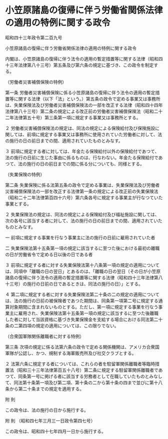 # 小笠原諸島の復帰に伴う労働省関係法律の適用の特例に関する政令

昭和四十三年政令第二百九号

小笠原諸島の復帰に伴う労働省関係法律の適用の特例に関する政令

内閣は、小笠原諸島の復帰に伴う法令の適用の暫定措置等に関する法律（昭和四十三年法律第八十三号）第五条及び第六条の規定に基づき、この政令を制定する。

（労働者災害補償保険の特例）

第一条 労働者災害補償保険に係る小笠原諸島の復帰に伴う法令の適用の暫定措置等に関する法律（以下「法」という。）第五条の政令で定める事業又は事務所は、失業保険法及び労働者災害補償保険法の一部を改正する法律（昭和四十四年法律第八十三号）第二条の規定による改正前の労働者災害補償保険法（昭和二十二年法律第五十号）第三条第一項に規定する事業又は事務所とする。

２ 労働者災害補償保険法の規定は、同法の規定による保険給付及び保険施設に関しては、前項に規定する事業又は事務所に使用されていた労働者に対して、法の施行の日の前日までの間、適用されていたものとみなす。

３ 前項に規定する者に対しては、年金たる保険給付以外の保険給付であつて、法の施行の日前に生じた事由に係るものは、行なわない。年金たる保険給付であつて、法の施行の日の前日までの間に係る分についても、同様とする。

（失業保険の特例）

第二条 失業保険に係る法第五条の政令で定める事業は、失業保険法及び労働者災害補償保険法の一部を改正する法律第一条の規定による改正前の失業保険法（昭和二十二年法律第百四十六号）第六条各号に規定する事業主が行なつていた事業とする。

２ 失業保険法の規定は、同法の規定による保険給付及び福祉施設に関しては、次の各号に該当する者に対して、法の施行の日の前日までの間、適用されていたものとみなす。

一 前項に規定する事業を行なう事業主に法の施行の日前に雇用されていた者

二 失業保険法第十五条第一項の規定に該当するに至つた後における最初の離職の日が労働省令で定める日以後の日である者

３ 前項に規定する者に対する失業保険法第十八条第一項の規定の適用については、同項中「離職の日の翌日」とあるのは、「離職の日の翌日（その日が小笠原諸島の復帰に伴う法令の適用の暫定措置等に関する法律（昭和四十三年法律第八十三号）の施行の日前の日であるときは、同法の施行の日）」とする。

４ 第二項に規定する者に対する失業保険法第二十条の二の規定の適用については、法の施行の日前の被保険者であつた期間は、同条第一項第二号に規定する通算対象期間に含まれないものとする。ただし、第一項に規定する事業を行なう事業主に雇用され、失業保険法第十五条第一項の規定に該当するに至つた後離職した者に対して当該資格に基づき失業保険金を支給する場合における同法第二十条の二第四項の規定の適用については、この限りでない。

（合衆国軍隊関係離職者に対する特例）

第三条 次項の規定に係る法第六条の政令で定める関係機関は、アメリカ合衆国軍隊が公認し、かつ、規制する海軍販売所及び社交クラブとする。

２ 法第六条に規定する者については、これらの者を駐留軍関係離職者等臨時措置法（昭和三十三年法律第百五十八号）第二条に規定する駐留軍関係離職者であつて、同条第一号に掲げる者に該当する労務者として在職していたものとみなして、同法第十条第一項及び第二項、第十条の二から第十条の四まで並びに第十八条から第二十条までの規定を適用する。

附 則

この政令は、法の施行の日から施行する。

附 則 （昭和四七年三月三一日政令第四七号）

この政令は、昭和四十七年四月一日から施行する。
